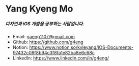 # Yang Kyeng Mo

##### 디자인과 iOS 개발을 공부하는 사람입니다.

- Email: gaeng1107@gmail.com
- Github: https://github.com/g4eng
- Notion: https://www.notion.so/kyleyang/iOS-Documents-97432c08f8b94c3f8fa1e82ba8e6c68c
- LinkedIn: https://www.linkedin.com/in/g4eng/

